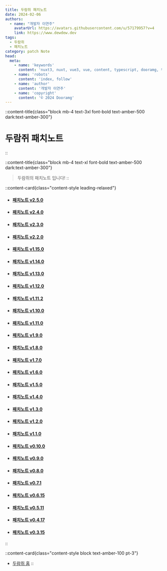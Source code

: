 ```yaml
---
title: 두람쥐 패치노트
date: 2024-02-06
authors:
  - name: "개발자 이연주"
    avatarUrl: https://avatars.githubusercontent.com/u/57179957?v=4
    link: https://www.dewdew.dev
tags:
  - 두람쥐
  - 패치노트
category: patch Note
head:
  meta:
    - name: 'keywords'
      content: 'nuxt3, nuxt, vue3, vue, content, typescript, dooramg, 두람쥐'
    - name: 'robots'
      content: 'index, follow'
    - name: 'author'
      content: '개발자 이연주'
    - name: 'copyright'
      content: '© 2024 Dooramg'
---
```


::content-title{class="block mb-4 text-3xl font-bold text-amber-500 dark:text-amber-300"}
# 두람쥐 패치노트
::

::content-title{class="block mb-4 text-xl font-bold text-amber-500 dark:text-amber-300"}
> 두람쥐의 패치노트 입니다!
::

::content-card{class="content-style leading-relaxed"}
- #### [패치노트 v2.5.0](/patch/v2.5.0)
- #### [패치노트 v2.4.0](/patch/v2.4.0)
- #### [패치노트 v2.3.0](/patch/v2.3.0)
- #### [패치노트 v2.2.0](/patch/v2.2.0)
- #### [패치노트 v1.15.0](/patch/v1.15.0)
- #### [패치노트 v1.14.0](/patch/v1.14.0)
- #### [패치노트 v1.13.0](/patch/v1.13.0)
- #### [패치노트 v1.12.0](/patch/v1.12.0)
- #### [패치노트 v1.11.2](/patch/v1.11.2)
- #### [패치노트 v1.10.0](/patch/v1.10.0)
- #### [패치노트 v1.11.0](/patch/v1.11.0)
- #### [패치노트 v1.9.0](/patch/v1.9.0)
- #### [패치노트 v1.8.0](/patch/v1.8.0)
- #### [패치노트 v1.7.0](/patch/v1.7.0)
- #### [패치노트 v1.6.0](/patch/v1.6.0)
- #### [패치노트 v1.5.0](/patch/v1.5.0)
- #### [패치노트 v1.4.0](/patch/v1.4.0)
- #### [패치노트 v1.3.0](/patch/v1.3.0)
- #### [패치노트 v1.2.0](/patch/v1.2.0)
- #### [패치노트 v1.1.0](/patch/v1.1.0)
- #### [패치노트 v0.10.0](/patch/v0.10.0)
- #### [패치노트 v0.9.0](/patch/v0.9.0)
- #### [패치노트 v0.8.0](/patch/v0.8.0)
- #### [패치노트 v0.7.1](/patch/v0.7.1)
- #### [패치노트 v0.6.15](/patch/v0.6.15)
- #### [패치노트 v0.5.11](/patch/v0.5.11)
- #### [패치노트 v0.4.17](/patch/v0.4.17)
- #### [패치노트 v0.3.15](/patch/v0.3.15)
::

::content-card{class="content-style block text-amber-100 pt-3"}
- [두람쥐 홈](/)
::